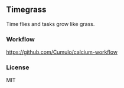 
Timegrass
------

Time flies and tasks grow like grass.

### Workflow

https://github.com/Cumulo/calcium-workflow

### License

MIT
